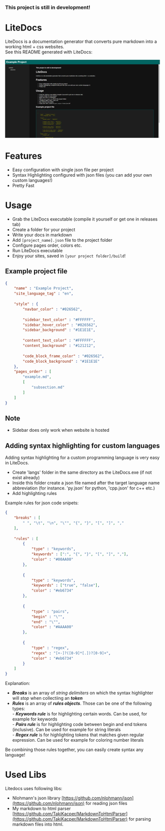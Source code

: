 ### This project is still in development!
# LiteDocs

LiteDocs is a documentation generator that converts pure markdown into a working html + css websites.  
See this README generated with LiteDocs:
<br><br>
![This README by LiteDocs!](example/readme_generated.png)

# Features
- Easy configuration with single json file per project
- Syntax Highlighting configured with json files (you can add your own custom languages!)
- Pretty Fast

# Usage
- Grab the LiteDocs executable (compile it yourself or get one in releases tab)
- Create a folder for your project
- Write your docs in markdown
- Add ``[project_name].json`` file to the project folder
- Configure pages order, colors etc.
- Run LiteDocs executable
- Enjoy your sites, saved in ``[your project folder]/build``!

## Example project file
```json
{
    "name" : "Example Project",
    "site_language_tag" : "en",

    "style" : {
        "navbar_color" : "#026562",

        "sidebar_text_color" : "#FFFFFF",
        "sidebar_hover_color" : "#026562",
        "sidebar_background" : "#1E1E1E",

        "content_text_color" : "#FFFFFF",
        "content_background" : "#121212",

        "code_block_frame_color" : "#026562",
        "code_block_background" : "#1E1E1E"
    },
    "pages_order" : [
        "example.md",
        [
            "subsection.md"
        ]
    ]
}
```

## Note
- Sidebar does only work when website is hosted

## Adding syntax highlighting for custom languages
Adding syntax highlighting for a custom programming language is very easy in LiteDocs.
- Create 'langs' folder in the same directory as the LiteDocs.exe (if not exist already)
- Inside this folder create a json file named after the target language name abbreviation (for instance. 'py.json' for python, 'cpp.json' for c++ etc.)
- Add highlighting rules

Example rules for json code snipets:
```json
{
    "breaks" : [
        " ", "\t", "\n", "\"", "{", "}", "[", "]", ","
    ],

    "rules" : [
        {
            "type" : "keywords",
            "keywords" : [":", "{", "}", "[", "]", ","],
            "color" : "#00AA00"
        },

        {
            "type" : "keywords",
            "keywords" : ["true", "false"],
            "color" : "#eb6734"
        },
    
        {
            "type" : "pairs",
            "begin" : "\"",
            "end" : "\"",
            "color" : "#AAAA00"
        },

        {
            "type" : "regex",
            "regex" : "[+-]?([0-9]*[.])?[0-9]+",
            "color" : "#eb6734"
        }
    ]
}
```
Explanation:
- ***Breaks*** is an array of *string delimiters* on which the syntax highlighter will *stop* when collectiing an ***token***  
- ***Rules*** is an array of ***rules objects***. Those can be one of the following types:  
      - ***Keywords rule*** is for highlighting certain words. Can be used, for example for keywords  
      - ***Pairs rule*** is for highlighting code between begin and end tokens (inclusive). Can be used for example for string literals  
      - ***Regex rule*** is for highlighting tokens that matches given regular expression. Can be used for example for coloring number literals  

Be combining those rules together, you can easily create syntax any language!

# Used Libs
Litedocs uses following libs:
- Nlohmann's json library [https://github.com/nlohmann/json](https://github.com/nlohmann/json) for reading json files
- My markdown to html parser [https://github.com/TakiKacper/MarkdownToHtmlParser](https://github.com/TakiKacper/MarkdownToHtmlParser) for parsing markdown files into html.
















